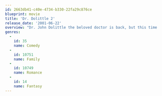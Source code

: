 ```yaml
---
id: 2663db41-c40e-4734-b330-22fa29c876ce
blueprint: movie
title: 'Dr. Dolittle 2'
release_date: '2001-06-22'
overview: "Dr. John Dolittle the beloved doctor is back, but this time around he plays cupid to bumbling circus bear Archie as he's so smitten by a Pacific Western bear female, Ava. Dr. Dolittle must help a group of forest creatures to save their forest. But with the aid of his mangy, madcap animal friends, Dr. Dolittle must teach Archie the ways of true romance in time to save his species and his home before their habit is gone. So John held a meeting for every animal in the forest to not give up without a fight no matter what kind of animal expression they have and everyone agrees to do it and save their home."
genres:
  -
    id: 35
    name: Comedy
  -
    id: 10751
    name: Family
  -
    id: 10749
    name: Romance
  -
    id: 14
    name: Fantasy
---
```

